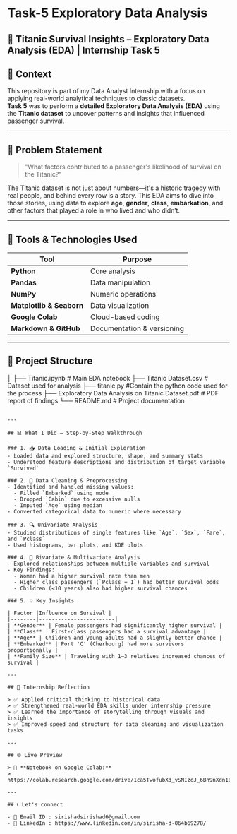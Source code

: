 # Task-5 Exploratory Data Analysis

🚢 Titanic Survival Insights – Exploratory Data Analysis (EDA) | Internship Task 5
-

## 📍 Context

This repository is part of my Data Analyst Internship with a focus on applying real-world analytical techniques to classic datasets.  
**Task 5** was to perform a **detailed Exploratory Data Analysis (EDA)** using the **Titanic dataset** to uncover patterns and insights that influenced passenger survival.

---

## 🧠 Problem Statement

> "What factors contributed to a passenger's likelihood of survival on the Titanic?"

The Titanic dataset is not just about numbers—it's a historic tragedy with real people, and behind every row is a story. This EDA aims to dive into those stories, using data to explore **age**, **gender**, **class**, **embarkation**, and other factors that played a role in who lived and who didn’t.

---

## 🧰 Tools & Technologies Used

| Tool | Purpose |
|------|---------|
| **Python** | Core analysis |
| **Pandas** | Data manipulation |
| **NumPy** | Numeric operations |
| **Matplotlib & Seaborn** | Data visualization |
| **Google Colab** | Cloud-based coding |
| **Markdown & GitHub** | Documentation & versioning |

---

## 📂 Project Structure


│
├── Titanic.ipynb              # Main EDA notebook
├── Titanic Dataset.csv        # Dataset used for analysis
├── titanic.py                 #Contain the python code used for the process
├── Exploratory Data Analysis on Titanic Dataset.pdf  # PDF report of findings
└── README.md                 # Project documentation
```

---

## 📊 What I Did – Step-by-Step Walkthrough

### 1. 📥 Data Loading & Initial Exploration
- Loaded data and explored structure, shape, and summary stats
- Understood feature descriptions and distribution of target variable `Survived`

### 2. 🧹 Data Cleaning & Preprocessing
- Identified and handled missing values:
  - Filled `Embarked` using mode
  - Dropped `Cabin` due to excessive nulls
  - Imputed `Age` using median
- Converted categorical data to numeric where necessary

### 3. 🔍 Univariate Analysis
- Studied distributions of single features like `Age`, `Sex`, `Fare`, and `Pclass`
- Used histograms, bar plots, and KDE plots

### 4. 🧩 Bivariate & Multivariate Analysis
- Explored relationships between multiple variables and survival
- Key Findings:
  - Women had a higher survival rate than men
  - Higher class passengers (`Pclass = 1`) had better survival odds
  - Children (<10 years) also had higher survival chances

### 5. 💡 Key Insights

| Factor |Influence on Survival |
|--------|------------------------|
| **Gender** | Female passengers had significantly higher survival |
| **Class** | First-class passengers had a survival advantage |
| **Age** | Children and young adults had a slightly better chance |
| **Embarked** | Port 'C' (Cherbourg) had more survivors proportionally |
| **Family Size** | Traveling with 1–3 relatives increased chances of survival |

---

## 📌 Internship Reflection

> ✅ Applied critical thinking to historical data  
> ✅ Strengthened real-world EDA skills under internship pressure  
> ✅ Learned the importance of storytelling through visuals and insights  
> ✅ Improved speed and structure for data cleaning and visualization tasks

---

## 🌐 Live Preview

> 🔗 **Notebook on Google Colab:**   
> https://colab.research.google.com/drive/1ca5TwofubXd_vSNIzdJ_6Bh9nXdn1EJy#scrollTo=Cqg7M3LsxEEQ

---

## 📞 Let's connect

- 📧 Email ID : sirishadsirishad6@gmail.com
- 💼 LinkedIn : https://www.linkedin.com/in/sirisha-d-064b69278/
  

